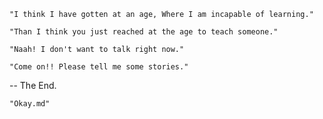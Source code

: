     "I think I have gotten at an age, Where I am incapable of learning."

    "Than I think you just reached at the age to teach someone."

    "Naah! I don't want to talk right now."

    "Come on!! Please tell me some stories."

-- The End.

    "Okay.md"
